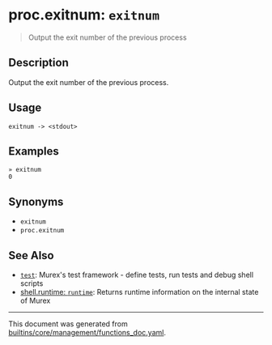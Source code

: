 # proc.exitnum: `exitnum`

> Output the exit number of the previous process

## Description

Output the exit number of the previous process.

## Usage

```
exitnum -> <stdout>
```

## Examples

```
» exitnum
0
```

## Synonyms

* `exitnum`
* `proc.exitnum`


## See Also

* [`test`](../commands/test.md):
  Murex's test framework - define tests, run tests and debug shell scripts
* [shell.runtime: `runtime`](../commands/runtime.md):
  Returns runtime information on the internal state of Murex

<hr/>

This document was generated from [builtins/core/management/functions_doc.yaml](https://github.com/lmorg/murex/blob/master/builtins/core/management/functions_doc.yaml).